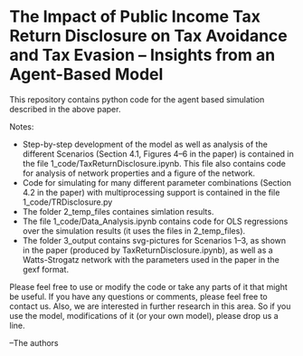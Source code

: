 <h1> The Impact of Public Income Tax Return Disclosure on Tax Avoidance and Tax Evasion – Insights from an Agent-Based Model</h1>

<p>This repository contains python code for the agent based simulation described in the above paper.</p>

<p>Notes:</p>
<ul>
	<li>Step-by-step development of the model as well as analysis of the different Scenarios (Section 4.1, Figures 4–6 in the paper) is contained in the file 1_code/TaxReturnDisclosure.ipynb. This file also contains code for analysis of network properties and a figure of the network.</li>
	<li>Code for simulating for many different parameter combinations (Section 4.2 in the paper) with multiprocessing support is contained in the file 1_code/TRDisclosure.py</li>
	<li>The folder 2_temp_files containes simlation results.</li>
	<li>The file 1_code/Data_Analysis.ipynb contains code for OLS regressions over the simulation results (it uses the files in 2_temp_files).</li>
	<li>The folder 3_output contains svg-pictures for Scenarios 1–3, as shown in the paper (produced by TaxReturnDisclosure.ipynb), as well as a Watts-Strogatz network with the parameters used in the paper in the gexf format.</li>
</ul> 

<p>Please feel free to use or modify the code or take any parts of it that might be useful. If you have any questions or comments, please feel free to contact us. Also, we are interested in further research in this area. So if you use the model, modifications of it (or your own model), please drop us a line.</p>

<p>–The authors</p>

